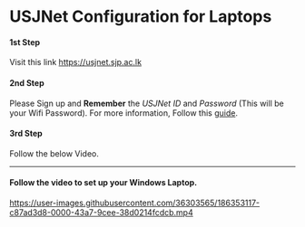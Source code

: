 # USJNet Configuration for Laptops

#### 1st Step
Visit this link https://usjnet.sjp.ac.lk

#### 2nd Step
Please Sign up and **Remember** the *USJNet ID* and *Password* (This will be your Wifi Password). For more information, Follow this [guide](https://usjnet.sjp.ac.lk/assets/usjnet_doc/2021.01.06%20-%20UserGuide%20to%20access%20USJNet%20Sphere%20%28ver%202.0%29.pdf).

#### 3rd Step
Follow the below Video.

------------

#### Follow the video to set up your Windows Laptop.

https://user-images.githubusercontent.com/36303565/186353117-c87ad3d8-0000-43a7-9cee-38d0214fcdcb.mp4



